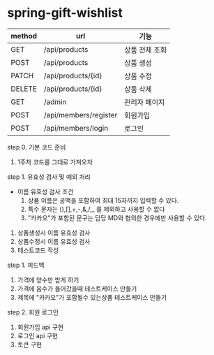 # spring-gift-wishlist

| method | url                   | 기능       |
|--------|-----------------------|----------|
| GET    | /api/products         | 상품 전체 조회 |
| POST   | /api/products         | 상품 생성    |
| PATCH  | /api/products/{id}    | 상품 수정    |
| DELETE | /api/products/{id}    | 상품 삭제    |
| GET    | /admin                | 관리자 페이지  |
| POST   | /api/members/register | 회원가입     |
| POST   | /api/members/login    | 로그인      |

step 0. 기본 코드 준비

1. 1주차 코드를 그대로 가져오자


step 1. 유효성 검사 및 예외 처리

- 이름 유효성 검사 조건
  1. 상품 이름은 공백을 포함하여 최대 15자까지 입력할 수 있다.
  2. 특수 문자는 (),[],+,-,&,/,_ 를 제외하고 사용할 수 없다
  3. "카카오"가 포함된 문구는 담당 MD와 협의한 경우에만 사용할 수 있다.

1. 상품생성시 이름 유효성 검사
2. 상품수정시 이름 유효성 검사
3. 테스트코드 작성

step 1. 피드백
1. 가격에 양수만 받게 하기
2. 가격에 음수가 들어갔을때 테스트케이스 만들기
3. 제목에 "카카오"가 포함될수 있는상품 테스트케이스 만들기

step 2. 회원 로그인
1. 회원가입 api 구현
2. 로그인 api 구현
3. 토큰 구현
